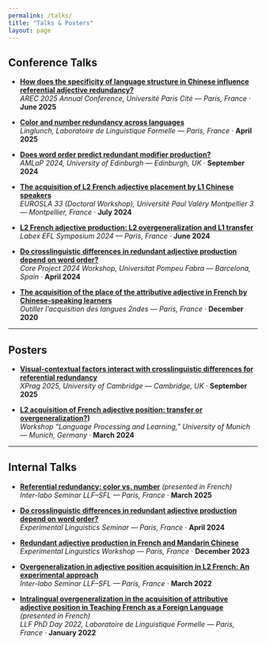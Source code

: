 ```yaml
---
permalink: /talks/
title: "Talks & Posters"
layout: page
---
```


<div class="content-narrow talks-page">

## Conference Talks

- **[How does the specificity of language structure in Chinese influence referential adjective redundancy?](/assets/talks/AREC2025.pdf)**  
  *AREC 2025 Annual Conference, Université Paris Cité — Paris, France* · **June 2025**

- **[Color and number redundancy across languages](/assets/talks/Linglunch2025_slides.pdf)**  
  *Linglunch, Laboratoire de Linguistique Formelle — Paris, France* · **April 2025**

- **[Does word order predict redundant modifier production?](/assets/talks/AMLaP2024_slides.pdf)**  
  *AMLaP 2024, University of Edinburgh — Edinburgh, UK* · **September 2024**

- **[The acquisition of L2 French adjective placement by L1 Chinese speakers](/assets/talks/EUROSLA33.pdf)**  
  *EUROSLA 33 (Doctoral Workshop), Université Paul Valéry Montpellier 3 — Montpellier, France* · **July 2024**

- **[L2 French adjective production: L2 overgeneralization and L1 transfer](/assets/talks/LabexEFL2024.pdf)**  
  *Labex EFL Symposium 2024 — Paris, France* · **June 2024**

- **[Do crosslinguistic differences in redundant adjective production depend on word order?](/assets/talks/CoreProject2024.pdf)**  
  *Core Project 2024 Workshop, Universitat Pompeu Fabra — Barcelona, Spain* · **April 2024**

- **[The acquisition of the place of the attributive adjective in French by Chinese-speaking learners](/assets/talks/Paris2020.pdf)**  
  *Outiller l’acquisition des langues 2ndes — Paris, France* · **December 2020**

---

## Posters

- **[Visual-contextual factors interact with crosslinguistic differences for referential redundancy](/assets/posters/XPrag2025_poster.pdf)**  
  *XPrag 2025, University of Cambridge — Cambridge, UK* · **September 2025**

- **[L2 acquisition of French adjective position: transfer or overgeneralization?](https://osf.io/qcwuh/files/627uy))**  
  *Workshop “Language Processing and Learning,” University of Munich — Munich, Germany* · **March 2024**

---

## Internal Talks

- **[Referential redundancy: color vs. number](/assets/talks/Interlabo2025.pdf)** *(presented in French)*  
  *Inter-labo Seminar LLF–SFL — Paris, France* · **March 2025**

- **[Do crosslinguistic differences in redundant adjective production depend on word order?](/assets/talks/ExpLingSeminar2024.pdf)**  
  *Experimental Linguistics Seminar — Paris, France* · **April 2024**

- **[Redundant adjective production in French and Mandarin Chinese](/assets/talks/ExpLingWorkshop2023.pdf)**  
  *Experimental Linguistics Workshop — Paris, France* · **December 2023**

- **[Overgeneralization in adjective position acquisition in L2 French: An experimental approach](/assets/talks/Interlabo2022.pdf)**  
  *Inter-labo Seminar LLF–SFL — Paris, France* · **March 2022**

- **[Intralingual overgeneralization in the acquisition of attributive adjective position in Teaching French as a Foreign Language](/assets/talks/LLFPhDDay2022.pdf)** *(presented in French)*  
  *LLF PhD Day 2022, Laboratoire de Linguistique Formelle — Paris, France* · **January 2022**

  </div>
